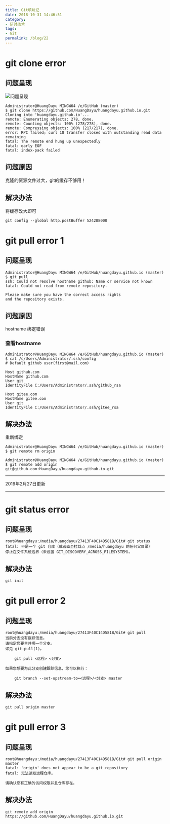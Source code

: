 ```yaml
---
title: Git填坑记
date: 2018-10-31 14:46:51
category: 
- 研讨技术
tags: 
- Git
permalink: /blog/22
---
```



# git clone error


## 问题呈现

![问题呈现](https://www.huangdayu.cn/assets/private/images/image-65.png)

```shell
Administrator@HuangDayu MINGW64 /e/GitHub (master)
$ git clone https://github.com/HuangDayu/huangdayu.github.io.git
Cloning into 'huangdayu.github.io'...
remote: Enumerating objects: 278, done.
remote: Counting objects: 100% (278/278), done.
remote: Compressing objects: 100% (217/217), done.
error: RPC failed; curl 18 transfer closed with outstanding read data remaining
fatal: The remote end hung up unexpectedly
fatal: early EOF
fatal: index-pack failed
```

## 问题原因

克隆的资源文件过大，git的缓存不够用！  

<!-- more -->

## 解决办法

将缓存改大即可  

```shell
git config --global http.postBuffer 524288000
```

# git pull error 1

## 问题呈现

```shell
Administrator@HuangDayu MINGW64 /e/GitHub/huangdayu.github.io (master)
$ git pull
ssh: Could not resolve hostname github: Name or service not known
fatal: Could not read from remote repository.

Please make sure you have the correct access rights
and the repository exists.
```

## 问题原因

hostname 绑定错误   

### 查看hostname

```shell
Administrator@HuangDayu MINGW64 /e/GitHub/huangdayu.github.io (master)
$ cat /c/Users/Administrator/.ssh/config
# Default github user(first@mail.com)

Host github.com
HostName github.com
User git
IdentityFile C:/Users/Administrator/.ssh/github_rsa

Host gitee.com
HostName gitee.com
User git
IdentityFile C:/Users/Administrator/.ssh/gitee_rsa

```

## 解决办法

重新绑定    

```shell
Administrator@HuangDayu MINGW64 /e/GitHub/huangdayu.github.io (master)
$ git remote rm origin

Administrator@HuangDayu MINGW64 /e/GitHub/huangdayu.github.io (master)
$ git remote add origin git@github.com:HuangDayu/huangdayu.github.io.git
```

---

2019年2月27日更新  

---

# git status error

## 问题呈现

```shell
root@huangdayu:/media/huangdayu/27413F40C14D581B/Git# git status
fatal: 不是一个 git 仓库（或者直至挂载点 /media/huangdayu 的任何父目录）
停止在文件系统边界（未设置 GIT_DISCOVERY_ACROSS_FILESYSTEM）。
```

## 解决办法

```shell
git init
```

# git pull error 2

## 问题呈现

```shell
root@huangdayu:/media/huangdayu/27413F40C14D581B/Git# git pull
当前分支没有跟踪信息。
请指定您要合并哪一个分支。
详见 git-pull(1)。

    git pull <远程> <分支>

如果您想要为此分支创建跟踪信息，您可以执行：

    git branch --set-upstream-to=<远程>/<分支> master

```

## 解决办法

```shell
git pull origin master
```

# git pull error 3

## 问题呈现

```shell
root@huangdayu:/media/huangdayu/27413F40C14D581B/Git# git pull origin master
fatal: 'origin' does not appear to be a git repository
fatal: 无法读取远程仓库。

请确认您有正确的访问权限并且仓库存在。
```

## 解决办法

```shell
git remote add origin https://github.com/HuangDayu/huangdayu.github.io.git
```
